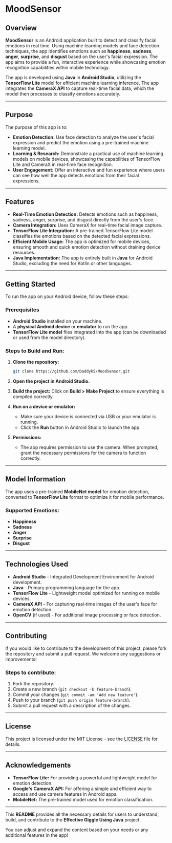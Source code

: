# MoodSensor

## Overview

**MoodSensor** is an Android application built to detect and classify facial emotions in real time. Using machine learning models and face detection techniques, the app identifies emotions such as **happiness**, **sadness**, **anger**, **surprise**, and **disgust** based on the user's facial expression. The app aims to provide a fun, interactive experience while showcasing emotion recognition capabilities within mobile technology.

The app is developed using **Java** in **Android Studio**, utilizing the **TensorFlow Lite** model for efficient machine learning inference. The app integrates the **CameraX API** to capture real-time facial data, which the model then processes to classify emotions accurately.

---

## Purpose

The purpose of this app is to:

- **Emotion Detection:** Use face detection to analyze the user's facial expression and predict the emotion using a pre-trained machine learning model.
- **Learning & Research:** Demonstrate a practical use of machine learning models on mobile devices, showcasing the capabilities of TensorFlow Lite and CameraX in real-time face recognition.
- **User Engagement:** Offer an interactive and fun experience where users can see how well the app detects emotions from their facial expressions.

---

## Features

- **Real-Time Emotion Detection:** Detects emotions such as happiness, sadness, anger, surprise, and disgust directly from the user's face.
- **Camera Integration:** Uses CameraX for real-time facial image capture.
- **TensorFlow Lite Integration:** A pre-trained TensorFlow Lite model classifies the emotions based on the detected facial expressions.
- **Efficient Mobile Usage:** The app is optimized for mobile devices, ensuring smooth and quick emotion detection without draining device resources.
- **Java Implementation:** The app is entirely built in **Java** for Android Studio, excluding the need for Kotlin or other languages.

---

## Getting Started

To run the app on your Android device, follow these steps:

### Prerequisites

- **Android Studio** installed on your machine.
- A **physical Android device** or **emulator** to run the app.
- **TensorFlow Lite model** files integrated into the app (can be downloaded or used from the model directory).

### Steps to Build and Run:

1. **Clone the repository:**
   ```bash
   git clone https://github.com/Daddyk5/MoodSensor.git
   ```
   
2. **Open the project in Android Studio.**
   
3. **Build the project:** 
   Click on **Build > Make Project** to ensure everything is compiled correctly.

4. **Run on a device or emulator:**
   - Make sure your device is connected via USB or your emulator is running.
   - Click the **Run** button in Android Studio to launch the app.

5. **Permissions:**
   - The app requires permission to use the camera. When prompted, grant the necessary permissions for the camera to function correctly.

---

## Model Information

The app uses a pre-trained **MobileNet model** for emotion detection, converted to **TensorFlow Lite** format to optimize it for mobile performance.

### Supported Emotions:
- **Happiness**
- **Sadness**
- **Anger**
- **Surprise**
- **Disgust**

---

## Technologies Used

- **Android Studio** - Integrated Development Environment for Android development.
- **Java** - Primary programming language for the app.
- **TensorFlow Lite** - Lightweight model optimized for running on mobile devices.
- **CameraX API** - For capturing real-time images of the user's face for emotion detection.
- **OpenCV** (if used) - For additional image processing or face detection.

---

## Contributing

If you would like to contribute to the development of this project, please fork the repository and submit a pull request. We welcome any suggestions or improvements!

### Steps to contribute:

1. Fork the repository.
2. Create a new branch (`git checkout -b feature-branch`).
3. Commit your changes (`git commit -am 'Add new feature'`).
4. Push to your branch (`git push origin feature-branch`).
5. Submit a pull request with a description of the changes.

---

## License

This project is licensed under the MIT License - see the [LICENSE](LICENSE) file for details.

---

## Acknowledgements

- **TensorFlow Lite:** For providing a powerful and lightweight model for emotion detection.
- **Google's CameraX API:** For offering a simple and efficient way to access and use camera features in Android apps.
- **MobileNet:** The pre-trained model used for emotion classification.

---

This **README** provides all the necessary details for users to understand, build, and contribute to the **Effective Giggle Using Java** project.

You can adjust and expand the content based on your needs or any additional features in the app!
